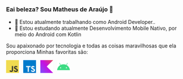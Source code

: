 ### Eai beleza? Sou Matheus de Araújo 👋




- 🔭 Estou atualmente trabalhando como Android Developer..
- 🌱 Estou estudando atualmente Desenvolvimento Mobile Nativo, por meio do Android com Kotlin

Sou apaixonado por tecnologia e todas as coisas maravilhosas que ela proporciona
Minhas favoritas são:

<p>  
<img src="https://raw.githubusercontent.com/github/explore/80688e429a7d4ef2fca1e82350fe8e3517d3494d/topics/javascript/javascript.png" height="35px"/>
  &nbsp;  
<img src="https://raw.githubusercontent.com/github/explore/80688e429a7d4ef2fca1e82350fe8e3517d3494d/topics/typescript/typescript.png" height="35px"/>
  &nbsp;
<img src="https://raw.githubusercontent.com/github/explore/80688e429a7d4ef2fca1e82350fe8e3517d3494d/topics/kotlin/kotlin.png" height="35px" /> 
    &nbsp;
<img src="https://raw.githubusercontent.com/github/explore/80688e429a7d4ef2fca1e82350fe8e3517d3494d/topics/android/android.png" height="35px" /> 
</p>




